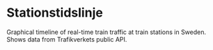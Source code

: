 # Stationstidslinje

Graphical timeline of real-time train traffic at train stations in Sweden.
Shows data from Trafikverkets public API.